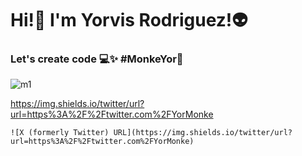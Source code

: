 <h1>Hi!👋 I'm Yorvis Rodriguez!👽</h1>
    <h3> Let's create code 💻✨ #MonkeYor🐒</h3>

![m1](https://github.com/MonkeYor13/MonkeYor13/assets/90053187/28f08a39-07ce-48ae-98c2-9c3b252e432e)


https://img.shields.io/twitter/url?url=https%3A%2F%2Ftwitter.com%2FYorMonke


    ![X (formerly Twitter) URL](https://img.shields.io/twitter/url?url=https%3A%2F%2Ftwitter.com%2FYorMonke)


<!--
**MonkeYor13/MonkeYor13** is a ✨ _special_ ✨ repository because its `README.md` (this file) appears on your GitHub profile.

Here are some ideas to get you started:

- 🔭 I’m currently working on ...
- 🌱 I’m currently learning ...
- 👯 I’m looking to collaborate on ...
- 🤔 I’m looking for help with ...
- 💬 Ask me about ...
- 📫 How to reach me: ...
- 😄 Pronouns: ...
- ⚡ Fun fact: ...
-->

